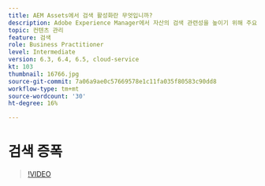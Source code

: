 ```yaml
---
title: AEM Assets에서 검색 활성화란 무엇입니까?
description: Adobe Experience Manager에서 자산의 검색 관련성을 높이기 위해 주요 단어와 구문을 추가하는 방법을 알아봅니다.
topic: 컨텐츠 관리
feature: 검색
role: Business Practitioner
level: Intermediate
version: 6.3, 6.4, 6.5, cloud-service
kt: 103
thumbnail: 16766.jpg
source-git-commit: 7a06a9ae0c57669578e1c11fa035f80583c90dd8
workflow-type: tm+mt
source-wordcount: '30'
ht-degree: 16%

---
```



# 검색 증폭

>[!VIDEO](https://video.tv.adobe.com/v/16766/?quality=12&learn=on)

